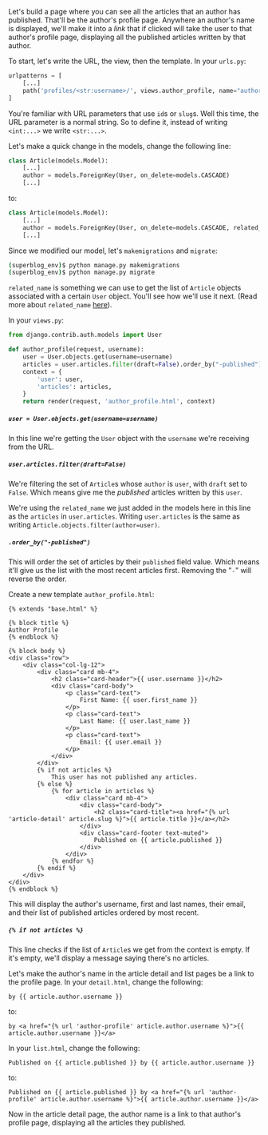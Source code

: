 Let's build a page where you can see all the articles that an author has published. That'll be the author's profile page. Anywhere an author's name is displayed, we'll make it into a _link_ that if clicked will take the user to that author's profile page, displaying all the published articles written by that author.

To start, let's write the URL, the view, then the template. In your `urls.py`:

```python
urlpatterns = [
    [...]
    path('profiles/<str:username>/', views.author_profile, name="author-profile"),
]
```

You're familiar with URL parameters that use `id`s or `slug`s. Well this time, the URL parameter is a normal string. So to define it, instead of writing `<int:...>` we write `<str:...>`.

Let's make a quick change in the models, change the following line:

```python
class Article(models.Model):
    [...]
    author = models.ForeignKey(User, on_delete=models.CASCADE)
    [...]
```

to:

```python
class Article(models.Model):
    [...]
    author = models.ForeignKey(User, on_delete=models.CASCADE, related_name="articles")
    [...]
```

Since we modified our model, let's `makemigrations` and `migrate`:

```bash
(superblog_env)$ python manage.py makemigrations
(superblog_env)$ python manage.py migrate
```

`related_name` is something we can use to get the list of `Article` objects associated with a certain `User` object. You'll see how we'll use it next. (Read more about `related_name` [here](https://docs.djangoproject.com/en/2.2/ref/models/fields/#django.db.models.ForeignKey.related_name)).

In your `views.py`:

```python
from django.contrib.auth.models import User

def author_profile(request, username):
    user = User.objects.get(username=username)
    articles = user.articles.filter(draft=False).order_by("-published")
    context = {
        'user': user,
        'articles': articles,
    }
    return render(request, 'author_profile.html', context)
```

##### `user = User.objects.get(username=username)`

In this line we're getting the `User` object with the `username` we're receiving from the URL.

##### `user.articles.filter(draft=False)`

We're filtering the set of `Article`s whose `author` is `user`, with `draft` set to `False`. Which means give me the _published_ articles written by this `user`.

We're using the `related_name` we just added in the models here in this line as the `articles` in `user.articles`. Writing `user.articles` is the same as writing `Article.objects.filter(author=user)`.

##### `.order_by("-published")`

This will order the set of articles by their `published` field value. Which means it'll give us the list with the most recent articles first. Removing the "`-`" will reverse the order.

Create a new template `author_profile.html`:

```django
{% extends "base.html" %}

{% block title %}
Author Profile
{% endblock %}

{% block body %}
<div class="row">
    <div class="col-lg-12">
        <div class="card mb-4">
            <h2 class="card-header">{{ user.username }}</h2>
            <div class="card-body">
                <p class="card-text">
                    First Name: {{ user.first_name }}
                </p>
                <p class="card-text">
                    Last Name: {{ user.last_name }}
                </p>
                <p class="card-text">
                    Email: {{ user.email }}
                </p>
            </div>
        </div>
        {% if not articles %}
            This user has not published any articles.
        {% else %}
            {% for article in articles %}
                <div class="card mb-4">
                    <div class="card-body">
                        <h2 class="card-title"><a href="{% url 'article-detail' article.slug %}">{{ article.title }}</a></h2>
                    </div>
                    <div class="card-footer text-muted">
                        Published on {{ article.published }}
                    </div>
                </div>
            {% endfor %}
        {% endif %}
    </div>
</div>
{% endblock %}
```

This will display the author's username, first and last names, their email, and their list of published articles ordered by most recent.

##### `{% if not articles %}`

This line checks if the list of `Article`s we get from the context is empty. If it's empty, we'll display a message saying there's no articles.

Let's make the author's name in the article detail and list pages be a link to the profile page. In your `detail.html`, change the following:

```django
by {{ article.author.username }}
```

to:

```django
by <a href="{% url 'author-profile' article.author.username %}">{{ article.author.username }}</a>
```

In your `list.html`, change the following:

```django
Published on {{ article.published }} by {{ article.author.username }}
```

to:

```django
Published on {{ article.published }} by <a href="{% url 'author-profile' article.author.username %}">{{ article.author.username }}</a>
```

Now in the article detail page, the author name is a link to that author's profile page, displaying all the articles they published.
